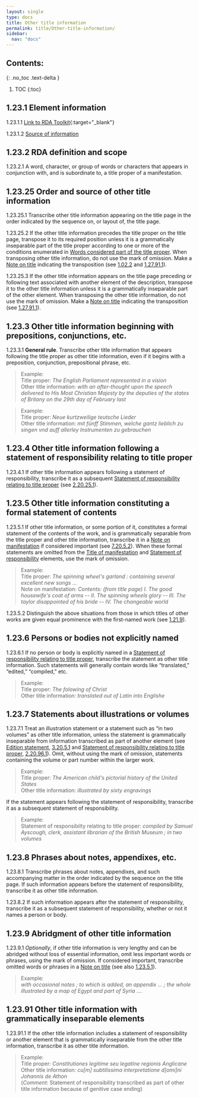 ```yaml
---
layout: single
type: docs
title: Other title information
permalink: title/Other-title-information/
sidebar:
  nav: "docs"
---
```


## Contents:
{: .no_toc .text-delta }

1. TOC
{:toc}

## 1.23.1 Element information

<a name="1.23.1.1">1.23.1.1</a> [Link to RDA Toolkit](https://beta.rdatoolkit.org/Content?externalId=en-US_ala-d12e7ee9-4a94-3ea6-8bb5-5e3ec97a91e9){:target="_blank"}

<a name="1.23.1.2">1.23.1.2</a> [Source of information](/DCRMR/title/)

## 1.23.2 RDA definition and scope

<a name="1.23.2.1">1.23.2.1</a> A word, character, or group of words or characters that appears in conjunction with, and is subordinate to, a title proper of a manifestation.

## 1.23.25 Order and source of other title information

<a name="1.23.25.1">1.23.25.1</a> Transcribe other title information appearing on the title page in the order indicated by the sequence on, or layout of, the title page.

<a name="1.23.25.2">1.23.25.2</a> If the other title information precedes the title proper on the title page, transpose it to its required position unless it is a grammatically inseparable part of the title proper according to one or more of the conditions enumerated in [Words considered part of the title proper](/DCRMR/title/Title-proper/#1213-words-considered-part-of-the-title-proper). When transposing other title information, do not use the mark of omission. Make a [Note on title](/DCRMR/title/Note-on-title/) indicating the transposition (see [1.02.2](/DCRMR/title/#1.02.2) and [1.27.91.1](/DCRMR/title/Note-on-title/#1.27.91.1)).

<a name="1.23.25.3">1.23.25.3</a> If the other title information appears on the title page preceding or following text associated with another element of the description, transpose it to the other title information unless it is a grammatically inseparable part of the other element. When transposing the other title information, do not use the mark of omission. Make a [Note on title](/DCRMR/title/Note-on-title/) indicating the transposition (see [1.27.91.1](/DCRMR/title/Note-on-title/#1.27.91.1)).

## 1.23.3 Other title information beginning with prepositions, conjunctions, etc.

<a name="1.23.3.1">1.23.3.1</a> **General rule**. Transcribe other title information that appears following the title proper as other title information, even if it begins with a preposition, conjunction, prepositional phrase, etc.

>Example:  
>Title proper: <CITE>The English Parliament represented in a vision</CITE>  
>Other title information: <CITE>with an after-thought upon the speech delivered to His Most Christian Majesty by the deputies of the states of Britany on the 29th day of February last </CITE>  

>Example:  
>Title proper: <CITE>Neue kurtzweilige teutsche Lieder </CITE>  
>Other title information: <CITE> mit fünff Stimmen, welche gantz lieblich zu singen vnd auff allerley Instrumenten zu gebrauchen</CITE>  

## 1.23.4 Other title information following a statement of responsibility relating to title proper

<a name="1.23.4.1">1.23.4.1</a> If other title information appears following a statement of responsibility, transcribe it as a subsequent [Statement of responsibility relating to title proper](/DCRMR/sor/Statement-of-responsibility-relating-to-title-proper/) (see [2.20.25.1](/DCRMR/sor/Statement-of-responsibility-relating-to-title-proper/#2.20.25.1)).

## 1.23.5 Other title information constituting a formal statement of contents

<a name="1.23.5.1">1.23.5.1</a> If other title information, or some portion of it, constitutes a formal statement of the contents of the work, and is grammatically separable from the title proper and other title information, transcribe it in a [Note on manifestation](/DCRMR/other-notes/Note-on-manifestation/) if considered important (see [7.20.5.2](/DCRMR/other-notes/Note-on-manifestation/#7.20.5.2)). When these formal statements are omitted from the [Title of manifestation](/DCRMR/title/Title-of-manifestation/) and [Statement of responsibility](/DCRMR/sor/) elements, use the mark of omission.

>Example:  
>Title proper: <CITE>The spinning wheel's garland : containing several excellent new songs ...</CITE>  
>Note on manifestation:  <CITE>Contents: (from title page) I. The good housewife's coat of arms -- II. The spinning wheels glory -- III. The taylor disappointed of his bride -- IV. The changeable world</CITE>  

<a name="1.23.5.2">1.23.5.2</a> Distinguish the above situations from those in which titles of other works are given equal prominence with the first-named work (see [1.21.9](/DCRMR/title/Title-proper/#1219-two-or-more-expressions-named-on-the-preferred-source-of-information)).

## 1.23.6 Persons or bodies not explicitly named

<a name="1.23.6.1">1.23.6.1</a> If no person or body is explicitly named in a [Statement of responsibility relating to title proper](/DCRMR/sor/Statement-of-responsibility-relating-to-title-proper/), transcribe the statement as other title information. Such statements will generally contain words like “translated,” “edited,” “compiled,” etc.

>Example:  
>Title proper: <CITE>The folowing of Christ</CITE>  
>Other title information: <CITE>translated out of Latin into Englishe</CITE>

## 1.23.7 Statements about illustrations or volumes

<a name="1.23.7.1">1.23.7.1</a> Treat an illustration statement or a statement such as “in two volumes” as other title information, unless the statement is grammatically inseparable from information transcribed as part of another element (see [Edition statement](/DCRMR/edition/Edition-statement/), [3.20.5.1](/DCRMR/edition/Edition-statement/#3.20.5.1) and [Statement of responsibility relating to title proper](/DCRMR/sor/Statement-of-responsibility-relating-to-title-proper/), [2.20.96.1](/DCRMR/sor/Statement-of-responsibility-relating-to-title-proper/#2.20.96.1)). Omit, without using the mark of omission, statements containing the volume or part number within the larger work. 

>Example:  
>Title proper: <CITE>The American child's pictorial history of the United States</CITE>  
>Other title information: <CITE>illustrated by sixty engravings</CITE>  

If the statement appears following the statement of responsibility, transcribe it as a subsequent statement of responsibility.

>Example:  
>Statement of responsibilty relating to title proper: <CITE>compiled by Samuel Ayscough, clerk, assistant librarian of the British Museum ; in two volumes</CITE>

## 1.23.8 Phrases about notes, appendixes, etc.

<a name="1.23.8.1">1.23.8.1</a> Transcribe phrases about notes, appendixes, and such accompanying matter in the order indicated by the sequence on the title page. If such information appears before the statement of responsibility, transcribe it as other title information.

<a name="1.23.8.2">1.23.8.2</a> If such information appears after the statement of responsibility, transcribe it as a subsequent statement of responsibility, whether or not it names a person or body.

## 1.23.9 Abridgment of other title information

<a name="1.23.9.1">1.23.9.1</a> *Optionally*, if other title information is very lengthy and can be abridged without loss of essential information, omit less important words or phrases, using the mark of omission. If considered important, transcribe omitted words or phrases in a [Note on title](/DCRMR/title/Note-on-title/) (see also [1.23.5.1](/DCRMR/title/Other-title-information/#1.23.5.1)).

>Example:  
><CITE>with occasional notes ; to which is added, an appendix ... ; the whole illustrated by a map of Egypt and part of Syria ....</CITE>

## 1.23.91 Other title information with grammatically inseparable elements

<a name="1.23.91.1">1.23.91.1</a> If the other title information includes a statement of responsibility or another element that is grammatically inseparable from the other title information, transcribe it as other title information.

>Example:  
>Title proper: <CITE>Constitutiones legitime seu legatine regionis Anglicane</CITE>  
>Other title information: <CITE>cu[m] subtilissima interpretatione d[omi]ni Johannis de Athon</CITE>  
>(*Comment*: Statement of responsibility transcribed as part of other title information because of genitive case ending)
